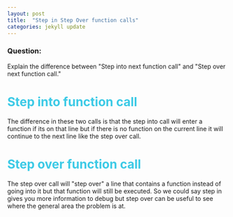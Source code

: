 ```yaml
---
layout: post
title:  "Step in Step Over function calls"
categories: jekyll update
---
```


### Question:
Explain the difference between "Step into next function call" and "Step over next function call."


<h1 style="color:#3CCAE6">Step into function call</h1>

The difference in these two calls is that the step into call will enter a function if its on that line but if there is no function on the current line it will continue to the next line like the step over call.


<h1 style="color:#3CCAE6">Step over function call</h1>

The step over call will "step over" a line that contains a function instead of going into it but that function will still be executed. So we could say step in gives you more information to debug but step over can be useful to see where the general area the problem is at. 



